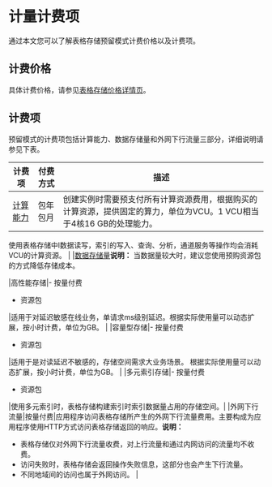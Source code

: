 # 计量计费项

通过本文您可以了解表格存储预留模式计费价格以及计费项。

## 计费价格

具体计费价格，请参见[表格存储价格详情页](https://www.aliyun.com/price/product#/ots/detail)。

## 计费项

预留模式的计费项包括计算能力、数据存储量和外网下行流量三部分，详细说明请参见下表。

|计费项|付费方式|描述|
|---|----|--|
|[计算能力]()|包年包月|创建实例时需要预支付所有计算资源费用，根据购买的计算资源，提供固定的算力，单位为VCU。1 VCU相当于4核16 GB的处理能力。

使用表格存储中l数据读写，索引的写入、查询、分析，通道服务等操作均会消耗VCU的计算资源。 |
|[数据存储量](/cn.zh-CN/产品定价/数据存储量.md)**说明：** 当数据量较大时，建议您使用预购资源包的方式降低存储成本。

|高性能存储|-   按量付费
-   资源包

|适用于对延迟敏感在线业务，单请求ms级别延迟。根据实际使用量可以动态扩展，按小时计费，单位为GB。 |
|容量型存储|-   按量付费
-   资源包

|适用于是对读延迟不敏感的，存储空间需求大业务场景。 根据实际使用量可以动态扩展，按小时计费，单位为GB。 |
|多元索引存储|-   按量付费
-   资源包

|使用多元索引时，表格存储构建索引时索引数据量占用的存储空间。|
|外网下行流量|按量付费|应用程序访问表格存储所产生的外网下行流量费用。主要构成为应用程序使用HTTP方式访问表格存储返回的响应。**说明：**

-   表格存储仅对外网下行流量收费，对上行流量和通过内网访问的流量均不收费。
-   访问失败时，表格存储会返回操作失败信息，这部分也会产生下行流量。
-   不同地域间的访问也属于外网访问。 |

